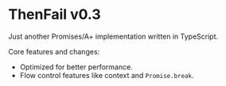 # ThenFail v0.3

Just another Promises/A+ implementation written in TypeScript.

Core features and changes:

+ Optimized for better performance.
+ Flow control features like context and `Promise.break`.
